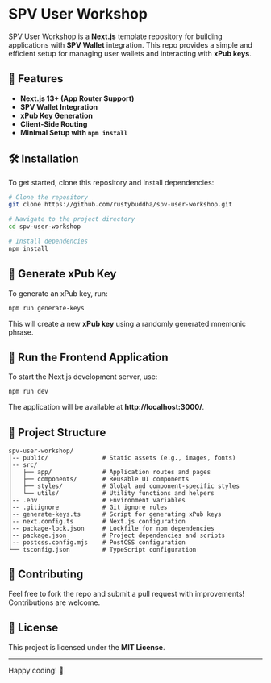 # SPV User Workshop

SPV User Workshop is a **Next.js** template repository for building applications with **SPV Wallet** integration. This repo provides a simple and efficient setup for managing user wallets and interacting with **xPub keys**.

## 🚀 Features
- **Next.js 13+ (App Router Support)**
- **SPV Wallet Integration**
- **xPub Key Generation**
- **Client-Side Routing**
- **Minimal Setup with `npm install`**

## 🛠️ Installation
To get started, clone this repository and install dependencies:

```sh
# Clone the repository
git clone https://github.com/rustybuddha/spv-user-workshop.git

# Navigate to the project directory
cd spv-user-workshop

# Install dependencies
npm install
```

## 🔑 Generate xPub Key
To generate an xPub key, run:
```sh
npm run generate-keys
```
This will create a new **xPub key** using a randomly generated mnemonic phrase.

## 🎨 Run the Frontend Application
To start the Next.js development server, use:
```sh
npm run dev
```
The application will be available at **http://localhost:3000/**.

## 📂 Project Structure

```
spv-user-workshop/
│-- public/               # Static assets (e.g., images, fonts)
│-- src/
│   ├── app/              # Application routes and pages
│   ├── components/       # Reusable UI components
│   ├── styles/           # Global and component-specific styles
│   └── utils/            # Utility functions and helpers
│-- .env                  # Environment variables
│-- .gitignore            # Git ignore rules
│-- generate-keys.ts      # Script for generating xPub keys
│-- next.config.ts        # Next.js configuration
│-- package-lock.json     # Lockfile for npm dependencies
│-- package.json          # Project dependencies and scripts
│-- postcss.config.mjs    # PostCSS configuration
└── tsconfig.json         # TypeScript configuration
```

## 🤝 Contributing
Feel free to fork the repo and submit a pull request with improvements! Contributions are welcome.

## 📜 License
This project is licensed under the **MIT License**.

---
Happy coding! 🚀
